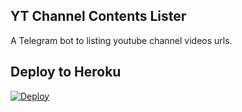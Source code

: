 ## YT Channel Contents Lister
A Telegram bot to listing youtube channel videos urls.

## Deploy to Heroku

[![Deploy](https://www.herokucdn.com/deploy/button.svg)](https://heroku.com/deploy?template=https://github.com/samadii/YTChannelContentsList)
